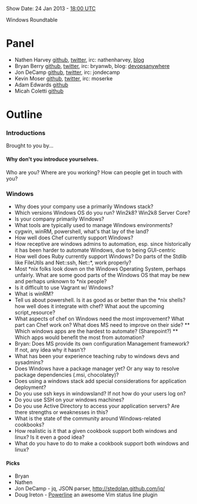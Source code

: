 Show Date:  24 Jan 2013 - [18:00 UTC](http://www.timeanddate.com/worldclock/fixedtime.html?msg=Food+Fight+Show+-+Windows+Roundtable&iso=20130124T13&p1=1928)


Windows Roundtable

Panel
=====
* Nathen Harvey [github](http://github.com/nathenharvey), [twitter](http://twitter.com/nathenharvey), irc: nathenharvey, [blog](http://nathenharvey.com)
* Bryan Berry [github](http://github.com/bryanwb), [twitter](http://twitter.com/bryanwb), irc: bryanwb, blog: [devopsanywhere](http://devopsanywhere.blogspot.com)
* Jon DeCamp [github](http://github.com/jondecamp), [twitter](http://twitter.com/jondecamp), irc: jondecamp
* Kevin Moser [github](http://github.com/moserke), [twitter](http://twitter.com/moserke), irc: moserke
* Adam Edwards [github](http://github.com/adamedx)
* Micah Coletti [github](http://github.com/mcoletti)

Outline
=======

### Introductions

Brought to you by...

#### Why don't you introduce yourselves.


Who are you?  Where are you working?  How can people get in touch with you?

### Windows

* Why does your company use a primarily Windows stack?
* Which versions Windows OS do you run? Win2k8? Win2k8 Server Core?
* Is your company primarily Windows? 
* What tools are typically used to manage Windows environments?
* cygwin, winRM, powershell, what's that lay of the land?
* How well does Chef currently support Windows?
* How receptive are windows admins to automation, esp. since
historically it has been harder to automate Windows, due to being GUI-centric
* How well does Ruby currently support Windows? Do parts of the Stdlib
 like FileUtils and Net::ssh, Net::*, work properly?
* Most *nix folks look down on the Windows Operating
System, perhaps unfairly. What are some good parts of the Windows OS that may
be new and perhaps unknown to *nix people?
* Is it difficult to use Vagrant w/ Windows?
* What is winRM?
* Tell us about powershell. Is it as good as or better than the *nix
shells? how well does it integrate with chef? What aout the upcoming
script_resource?
* What aspects of chef on Windows need the most improvement? What part
can Chef work on? What does MS need to improve on their side?
** Which windows apps are the hardest to automate? (Sharepoint?)
** Which apps would benefit the most from automation?
* Bryan: Does MS provide its own configuration Management framework? If not, any idea why it hasn't?
* What has been your experience teaching ruby to windows devs and sysadmins?
* Does Windows have a package manager yet? Or any way to resolve
package dependencies (.msi, chocolatey)?
* Does using a windows stack add special considerations for
application deployment?
* Do you use ssh keys in windowsland? If not how do your users log on?
* Do you use SSH on your windows machines?
* Do you use Active Directory to access your application servers? Are there strengths or weaknesses in this?
* What is the state of the community around Windows-related cookbooks?
* How realistic is it that a given cookbook support both windows and linux? Is it even a good idea?
* What do you have to do to make a cookbook support both windows and linux?


#### Picks

* Bryan
* Nathen
* Jon DeCamp - jq, JSON parser, http://stedolan.github.com/jq/
* Doug Ireton - [Powerline](https://github.com/Lokaltog/powerline) an awesome Vim status line plugin

  
